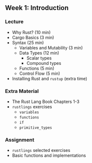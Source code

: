 ## Week 1: Introduction

### Lecture
- Why Rust? (10 min)
- Cargo Basics (3 min)
- Syntax (25 min)
    - Variables and Mutability (3 min)
    - Data Types (12 min)
        - Scalar types
        - Compound types
    - Functions (5 min)
    - Control Flow (5 min)
- Installing Rust and `rustup` (extra time)

### Extra Material
- The Rust Lang Book Chapters 1-3
- `rustlings` exercises
    - `variables`
    - `functions`
    - `if`
    - `primitive_types`

### Assignment
- `rustlings` selected exercises
- Basic functions and implementations
